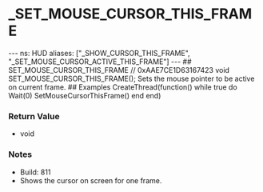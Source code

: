 # _SET_MOUSE_CURSOR_THIS_FRAME

--- ns: HUD aliases: ["_SHOW_CURSOR_THIS_FRAME", "_SET_MOUSE_CURSOR_ACTIVE_THIS_FRAME"] --- ## SET_MOUSE_CURSOR_THIS_FRAME  // 0xAAE7CE1D63167423 void SET_MOUSE_CURSOR_THIS_FRAME();  Sets the mouse pointer to be active on current frame.  ## Examples CreateThread(function() while true do Wait(0) SetMouseCursorThisFrame() end end)

### Return Value
* void

### Notes
* Build: 811
* Shows the cursor on screen for one frame.

